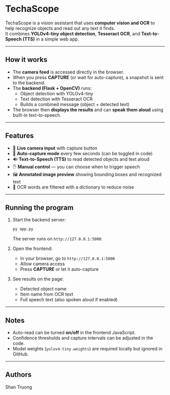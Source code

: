 # TechaScope

TechaScope is a vision assistant that uses **computer vision and OCR** to help recognize objects and read out any text it finds.  
It combines **YOLOv4-tiny object detection**, **Tesseract OCR**, and **Text-to-Speech (TTS)** in a simple web app.

---

## How it works
- The **camera feed** is accessed directly in the browser.  
- When you press **CAPTURE** (or wait for auto-capture), a snapshot is sent to the backend.  
- The **backend (Flask + OpenCV)** runs:
  - Object detection with YOLOv4-tiny
  - Text detection with Tesseract OCR
  - Builds a combined message (object + detected text)  
- The browser then **displays the results** and can **speak them aloud** using built-in text-to-speech.

---

## Features
- 🎥 **Live camera input** with capture button  
- 🔁 **Auto-capture mode** every few seconds (can be toggled in code)  
- 🔊 **Text-to-Speech (TTS)** to read detected objects and text aloud  
- ✋ **Manual control** — you can choose when to trigger speech  
- 🖼 **Annotated image preview** showing bounding boxes and recognized text  
- 📖 OCR words are filtered with a dictionary to reduce noise  

---

## Running the program
1. Start the backend server:
   ```bash
   py app.py
   ```
   The server runs on `http://127.0.0.1:5000`.

2. Open the frontend:
   - In your browser, go to `http://127.0.0.1:5000`
   - Allow camera access
   - Press **CAPTURE** or let it auto-capture

3. See results on the page:
   - Detected object name
   - Item name from OCR text
   - Full speech text (also spoken aloud if enabled)

---

## Notes
- Auto-read can be turned **on/off** in the frontend JavaScript.  
- Confidence thresholds and capture intervals can be adjusted in the code.  
- Model weights (`yolov4-tiny.weights`) are required locally but ignored in GitHub.  

---

## Authors
Shan Truong

